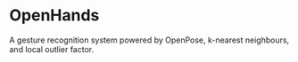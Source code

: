 # OpenHands
A gesture recognition system powered by OpenPose, k-nearest neighbours, and local outlier factor. 
